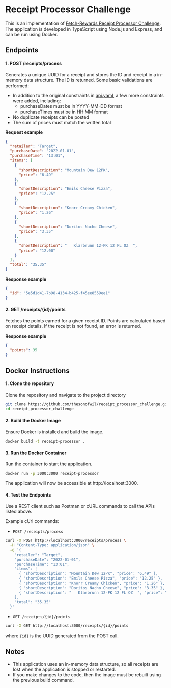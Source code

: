 # Receipt Processor Challenge

This is an implementation of [Fetch-Rewards Receipt Processor Challenge](https://github.com/fetch-rewards/receipt-processor-challenge). The application is developed in TypeScript using Node.js and Express, and can be run using Docker.

## Endpoints

#### 1. POST /receipts/process

Generates a unique UUID for a receipt and stores the ID and receipt in a in-memory data structure. The ID is returned. Some basic validations are performed:

- In addition to the original constraints in [api.yaml](./spec/api.yaml), a few more constraints were added, including:
  - purchaseDates must be in YYYY-MM-DD format
  - purchaseTimes must be in HH:MM format
- No duplicate receipts can be posted
- The sum of prices must match the written total

**Request example**

```json
{
  "retailer": "Target",
  "purchaseDate": "2022-01-01",
  "purchaseTime": "13:01",
  "items": [
    {
      "shortDescription": "Mountain Dew 12PK",
      "price": "6.49"
    },
    {
      "shortDescription": "Emils Cheese Pizza",
      "price": "12.25"
    },
    {
      "shortDescription": "Knorr Creamy Chicken",
      "price": "1.26"
    },
    {
      "shortDescription": "Doritos Nacho Cheese",
      "price": "3.35"
    },
    {
      "shortDescription": "   Klarbrunn 12-PK 12 FL OZ  ",
      "price": "12.00"
    }
  ],
  "total": "35.35"
}
```

**Response example**

```json
{
  "id": "5e5d1d41-7b98-4134-b425-f45ee8559ee1"
}
```

#### 2. GET /receipts/{id}/points

Fetches the points earned for a given receipt ID. Points are calculated based on receipt details. If the receipt is not found, an error is returned.

**Response example**

```json
{
  "points": 35
}
```

## Docker Instructions

#### 1. Clone the repository

Clone the repository and navigate to the project directory

```bash
git clone https://github.com/thesonofwil/receipt_processor_challenge.git
cd receipt_processor_challenge
```

#### 2. Build the Docker Image

Ensure Docker is installed and build the image.

```bash
docker build -t receipt-processor .
```

#### 3. Run the Docker Container

Run the container to start the application.

```bash
docker run -p 3000:3000 receipt-processor
```

The application will now be accessible at http://localhost:3000.

#### 4. Test the Endpoints

Use a REST client such as Postman or cURL commands to call the APIs listed above.

Example cUrl commands:

- `POST /receipts/process`

```bash
curl -X POST http://localhost:3000/receipts/process \
  -H "Content-Type: application/json" \
  -d '{
    "retailer": "Target",
    "purchaseDate": "2022-01-01",
    "purchaseTime": "13:01",
    "items": [
      { "shortDescription": "Mountain Dew 12PK", "price": "6.49" },
      { "shortDescription": "Emils Cheese Pizza", "price": "12.25" },
      { "shortDescription": "Knorr Creamy Chicken", "price": "1.26" },
      { "shortDescription": "Doritos Nacho Cheese", "price": "3.35" },
      { "shortDescription": "   Klarbrunn 12-PK 12 FL OZ  ", "price": "12.00" }
    ],
    "total": "35.35"
  }'
```

- `GET /receipts/{id}/points`

```bash
curl -X GET http://localhost:3000/receipts/{id}/points
```

where `{id}` is the UUID generated from the POST call.

## Notes

- This application uses an in-memory data structure, so all receipts are lost when the application is stopped or restarted.
- If you make changes to the code, then the image must be rebuilt using the previous build command.
